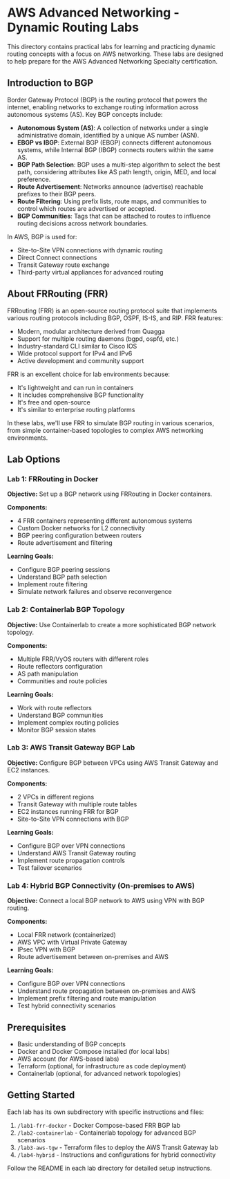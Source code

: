 # AWS Advanced Networking - Dynamic Routing Labs

This directory contains practical labs for learning and practicing dynamic routing concepts with a focus on AWS networking. These labs are designed to help prepare for the AWS Advanced Networking Specialty certification.

## Introduction to BGP

Border Gateway Protocol (BGP) is the routing protocol that powers the internet, enabling networks to exchange routing information across autonomous systems (AS). Key BGP concepts include:

- **Autonomous System (AS)**: A collection of networks under a single administrative domain, identified by a unique AS number (ASN).
- **EBGP vs IBGP**: External BGP (EBGP) connects different autonomous systems, while Internal BGP (IBGP) connects routers within the same AS.
- **BGP Path Selection**: BGP uses a multi-step algorithm to select the best path, considering attributes like AS path length, origin, MED, and local preference.
- **Route Advertisement**: Networks announce (advertise) reachable prefixes to their BGP peers.
- **Route Filtering**: Using prefix lists, route maps, and communities to control which routes are advertised or accepted.
- **BGP Communities**: Tags that can be attached to routes to influence routing decisions across network boundaries.

In AWS, BGP is used for:
- Site-to-Site VPN connections with dynamic routing
- Direct Connect connections
- Transit Gateway route exchange
- Third-party virtual appliances for advanced routing

## About FRRouting (FRR)

FRRouting (FRR) is an open-source routing protocol suite that implements various routing protocols including BGP, OSPF, IS-IS, and RIP. FRR features:

- Modern, modular architecture derived from Quagga
- Support for multiple routing daemons (bgpd, ospfd, etc.)
- Industry-standard CLI similar to Cisco IOS
- Wide protocol support for IPv4 and IPv6
- Active development and community support

FRR is an excellent choice for lab environments because:
- It's lightweight and can run in containers
- It includes comprehensive BGP functionality
- It's free and open-source
- It's similar to enterprise routing platforms

In these labs, we'll use FRR to simulate BGP routing in various scenarios, from simple container-based topologies to complex AWS networking environments.

## Lab Options

### Lab 1: FRRouting in Docker

**Objective:** Set up a BGP network using FRRouting in Docker containers.

**Components:**
- 4 FRR containers representing different autonomous systems
- Custom Docker networks for L2 connectivity
- BGP peering configuration between routers
- Route advertisement and filtering

**Learning Goals:**
- Configure BGP peering sessions
- Understand BGP path selection
- Implement route filtering
- Simulate network failures and observe reconvergence

### Lab 2: Containerlab BGP Topology

**Objective:** Use Containerlab to create a more sophisticated BGP network topology.

**Components:**
- Multiple FRR/VyOS routers with different roles
- Route reflectors configuration
- AS path manipulation
- Communities and route policies

**Learning Goals:**
- Work with route reflectors
- Understand BGP communities
- Implement complex routing policies
- Monitor BGP session states

### Lab 3: AWS Transit Gateway BGP Lab

**Objective:** Configure BGP between VPCs using AWS Transit Gateway and EC2 instances.

**Components:**
- 2 VPCs in different regions
- Transit Gateway with multiple route tables
- EC2 instances running FRR for BGP
- Site-to-Site VPN connections with BGP

**Learning Goals:**
- Configure BGP over VPN connections
- Understand AWS Transit Gateway routing
- Implement route propagation controls
- Test failover scenarios

### Lab 4: Hybrid BGP Connectivity (On-premises to AWS)

**Objective:** Connect a local BGP network to AWS using VPN with BGP routing.

**Components:**
- Local FRR network (containerized)
- AWS VPC with Virtual Private Gateway
- IPsec VPN with BGP
- Route advertisement between on-premises and AWS

**Learning Goals:**
- Configure BGP over VPN connections
- Understand route propagation between on-premises and AWS
- Implement prefix filtering and route manipulation
- Test hybrid connectivity scenarios

## Prerequisites

- Basic understanding of BGP concepts
- Docker and Docker Compose installed (for local labs)
- AWS account (for AWS-based labs)
- Terraform (optional, for infrastructure as code deployment)
- Containerlab (optional, for advanced network topologies)

## Getting Started

Each lab has its own subdirectory with specific instructions and files:

1. `/lab1-frr-docker` - Docker Compose-based FRR BGP lab
2. `/lab2-containerlab` - Containerlab topology for advanced BGP scenarios
3. `/lab3-aws-tgw` - Terraform files to deploy the AWS Transit Gateway lab
4. `/lab4-hybrid` - Instructions and configurations for hybrid connectivity

Follow the README in each lab directory for detailed setup instructions. 